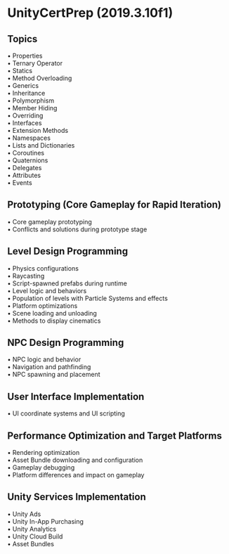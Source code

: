 # UnityCertPrep (2019.3.10f1)

## Topics
• Properties<br/>
• Ternary Operator<br/>
• Statics<br/>
• Method Overloading<br/>
• Generics<br/>
• Inheritance<br/>
• Polymorphism<br/>
• Member Hiding<br/>
• Overriding<br/>
• Interfaces<br/>
• Extension Methods<br/>
• Namespaces<br/>
• Lists and Dictionaries<br/>
• Coroutines<br/>
• Quaternions<br/>
• Delegates<br/>
• Attributes<br/>
• Events<br/>

## Prototyping (Core Gameplay for Rapid Iteration)
• Core gameplay prototyping<br/>
• Conflicts and solutions during prototype stage<br/>

## Level Design Programming
• Physics configurations<br/>
• Raycasting<br/>
• Script-spawned prefabs during runtime<br/>
• Level logic and behaviors<br/>
• Population of levels with Particle Systems and effects<br/>
• Platform optimizations<br/>
• Scene loading and unloading<br/>
• Methods to display cinematics<br/>

## NPC Design Programming
• NPC logic and behavior<br/>
• Navigation and pathfinding<br/>
• NPC spawning and placement<br/>

## User Interface Implementation
• UI coordinate systems and UI scripting<br/>

## Performance Optimization and Target Platforms
• Rendering optimization<br/>
• Asset Bundle downloading and configuration<br/>
• Gameplay debugging<br/>
• Platform differences and impact on gameplay<br/>

## Unity Services Implementation
• Unity Ads<br/>
• Unity In-App Purchasing<br/>
• Unity Analytics<br/>
• Unity Cloud Build<br/>
• Asset Bundles<br/>
